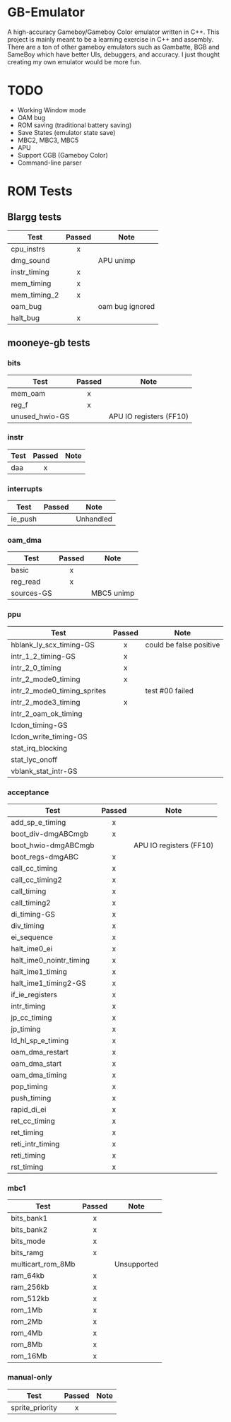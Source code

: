 # GB-Emulator

A high-accuracy Gameboy/Gameboy Color emulator written in C++. This project is mainly meant to be a learning exercise in C++ and assembly. There are a ton of other gameboy emulators such as Gambatte, BGB and SameBoy which have better UIs, debuggers, and accuracy. I just thought creating my own emulator would be more fun.

# TODO

-   Working Window mode
-   OAM bug
-   ROM saving (traditional battery saving)
-   Save States (emulator state save)
-   MBC2, MBC3, MBC5
-   APU
-   Support CGB (Gameboy Color)
-   Command-line parser

# ROM Tests

## Blargg tests

| Test         | Passed | Note            |
| ------------ | :----: | --------------- |
| cpu_instrs   |   x    |                 |
| dmg_sound    |        | APU unimp       |
| instr_timing |   x    |                 |
| mem_timing   |   x    |                 |
| mem_timing_2 |   x    |                 |
| oam_bug      |        | oam bug ignored |
| halt_bug     |   x    |                 |

## mooneye-gb tests

### bits

| Test           | Passed | Note                    |
| -------------- | :----: | ----------------------- |
| mem_oam        |   x    |                         |
| reg_f          |   x    |                         |
| unused_hwio-GS |        | APU IO registers (FF10) |

### instr

| Test | Passed | Note |
| ---- | :----: | ---- |
| daa  |   x    |      |

### interrupts

| Test    | Passed | Note      |
| ------- | :----: | --------- |
| ie_push |        | Unhandled |

### oam_dma

| Test       | Passed | Note       |
| ---------- | :----: | ---------- |
| basic      |   x    |            |
| reg_read   |   x    |            |
| sources-GS |        | MBC5 unimp |

### ppu

| Test                        | Passed | Note                    |
| --------------------------- | :----: | ----------------------- |
| hblank_ly_scx_timing-GS     |   x    | could be false positive |
| intr_1_2_timing-GS          |   x    |                         |
| intr_2_0_timing             |   x    |                         |
| intr_2_mode0_timing         |   x    |                         |
| intr_2_mode0_timing_sprites |        | test #00 failed         |
| intr_2_mode3_timing         |   x    |                         |
| intr_2_oam_ok_timing        |        |                         |
| lcdon_timing-GS             |        |                         |
| lcdon_write_timing-GS       |        |                         |
| stat_irq_blocking           |        |                         |
| stat_lyc_onoff              |        |                         |
| vblank_stat_intr-GS         |        |                         |

### acceptance

| Test                    | Passed | Note                    |
| ----------------------- | :----: | ----------------------- |
| add_sp_e_timing         |   x    |                         |
| boot_div-dmgABCmgb      |   x    |                         |
| boot_hwio-dmgABCmgb     |        | APU IO registers (FF10) |
| boot_regs-dmgABC        |   x    |                         |
| call_cc_timing          |   x    |                         |
| call_cc_timing2         |   x    |                         |
| call_timing             |   x    |                         |
| call_timing2            |   x    |                         |
| di_timing-GS            |   x    |                         |
| div_timing              |   x    |                         |
| ei_sequence             |   x    |                         |
| halt_ime0_ei            |   x    |                         |
| halt_ime0_nointr_timing |   x    |                         |
| halt_ime1_timing        |   x    |                         |
| halt_ime1_timing2-GS    |   x    |                         |
| if_ie_registers         |   x    |                         |
| intr_timing             |   x    |                         |
| jp_cc_timing            |   x    |                         |
| jp_timing               |   x    |                         |
| ld_hl_sp_e_timing       |   x    |                         |
| oam_dma_restart         |   x    |                         |
| oam_dma_start           |   x    |                         |
| oam_dma_timing          |   x    |                         |
| pop_timing              |   x    |                         |
| push_timing             |   x    |                         |
| rapid_di_ei             |   x    |                         |
| ret_cc_timing           |   x    |                         |
| ret_timing              |   x    |                         |
| reti_intr_timing        |   x    |                         |
| reti_timing             |   x    |                         |
| rst_timing              |   x    |                         |

### mbc1

| Test              | Passed | Note        |
| ----------------- | :----: | ----------- |
| bits_bank1        |   x    |             |
| bits_bank2        |   x    |             |
| bits_mode         |   x    |             |
| bits_ramg         |   x    |             |
| multicart_rom_8Mb |        | Unsupported |
| ram_64kb          |   x    |             |
| ram_256kb         |   x    |             |
| rom_512kb         |   x    |             |
| rom_1Mb           |   x    |             |
| rom_2Mb           |   x    |             |
| rom_4Mb           |   x    |             |
| rom_8Mb           |   x    |             |
| rom_16Mb          |   x    |             |

### manual-only

| Test            | Passed | Note |
| --------------- | :----: | ---- |
| sprite_priority |   x    |      |
